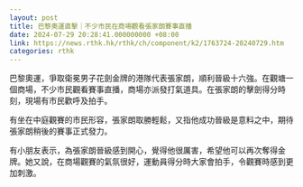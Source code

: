 ```yaml
---
layout: post
title: 巴黎奧運直擊｜不少市民在商場觀看張家朗賽事直播
date: 2024-07-29 20:28:41.000000000 +08:00
link: https://news.rthk.hk/rthk/ch/component/k2/1763724-20240729.htm
categories: rthk
---
```


巴黎奧運，爭取衛冕男子花劍金牌的港隊代表張家朗，順利晉級十六強。在觀塘一個商場，不少市民觀看賽事直播，商場亦派發打氣道具。在張家朗的擊劍得分時刻，現場有市民歡呼及拍手。

有坐在中庭觀賽的市民形容，張家朗取勝輕鬆，又指他成功晉級是意料之中，期待張家朗稍後的賽事正式發力。

有小朋友表示，為張家朗晉級感到開心，覺得他很厲害，希望他可以再次奪得金牌。她又說，在商場觀賽的氣氛很好，運動員得分時大家會拍手，令觀賽時感到更加刺激。
